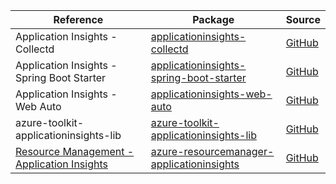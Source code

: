 | Reference | Package | Source |
|---|---|---|
|Application Insights - Collectd|[applicationinsights-collectd](https://repo1.maven.org/maven2/com/microsoft/azure/applicationinsights-collectd)|[GitHub](https://github.com/Azure/azure-sdk-for-java)|
|Application Insights - Spring Boot Starter|[applicationinsights-spring-boot-starter](https://repo1.maven.org/maven2/com/microsoft/azure/applicationinsights-spring-boot-starter)|[GitHub](https://github.com/Azure/azure-sdk-for-java)|
|Application Insights - Web Auto|[applicationinsights-web-auto](https://repo1.maven.org/maven2/com/microsoft/azure/applicationinsights-web-auto)|[GitHub](https://github.com/Azure/azure-sdk-for-java)|
|azure-toolkit-applicationinsights-lib|[azure-toolkit-applicationinsights-lib](https://repo1.maven.org/maven2/com/microsoft/azure/azure-toolkit-applicationinsights-lib)|[GitHub](https://github.com/Azure/azure-sdk-for-java)|
|[Resource Management - Application Insights](resourcemanager-applicationinsights-readme.md)|[azure-resourcemanager-applicationinsights](https://repo1.maven.org/maven2/com/azure/resourcemanager/azure-resourcemanager-applicationinsights)|[GitHub](https://github.com/Azure/azure-sdk-for-java/blob/main/sdk/applicationinsights/azure-resourcemanager-applicationinsights)|
